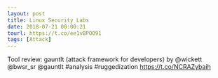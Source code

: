 ```yaml
---
layout: post
title: Linux Security Labs
date: 2018-07-21 00:00:21
tourl: https://t.co/ee1vBPOO91
tags: [Attack]
---
```

Tool review: gauntlt (attack framework for developers) by @wickett @bwsr_sr @gauntlt #analysis #ruggedization https://t.co/NCRAZybaih
